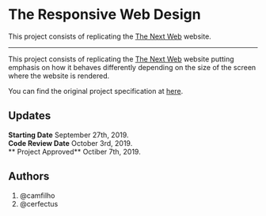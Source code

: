 # The Responsive Web Design

This project consists of replicating the [The Next Web](https://thenextweb.com/) website.
***
This project consists of replicating the [The Next Web](https://thenextweb.com/)  website putting emphasis on how it behaves differently depending on the size of the screen where the website is rendered.<br>

You can find the original project specification at [here](https://www.theodinproject.com/courses/html5-and-css3/lessons/building-with-responsive-design).

## Updates
**Starting Date** September 27th, 2019.<br>
**Code Review Date** October 3rd, 2019.<br>
** Project Approved** Octiber 7th, 2019.



## Authors
1. @camfilho
2. @cerfectus
